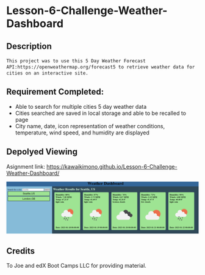 # Lesson-6-Challenge-Weather-Dashboard

## Description
```
This project was to use this 5 Day Weather Forecast API:https://openweathermap.org/forecast5 to retrieve weather data for cities on an interactive site. 
```

## Requirement Completed:
- Able to search for multiple cities 5 day weather data
- Cities searched are saved in local storage and able to be recalled to page
- City name, date, icon representation of weather conditions, temperature, wind speed, and humidity are displayed

## Depolyed Viewing

Asignment link: https://kawaikimono.github.io/Lesson-6-Challenge-Weather-Dashboard/

![Website preview](./Preview.png)

## Credits
 To Joe and edX Boot Camps LLC for providing material.
